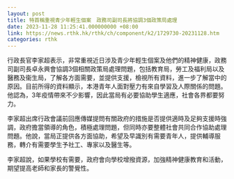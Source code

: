 ```yaml
---
layout: post
title: 特首稱重視青少年輕生個案　政務司副司長將協調3個政策局處理
date: 2023-11-28 11:25:41.000000000 +08:00
link: https://news.rthk.hk/rthk/ch/component/k2/1729730-20231128.htm
categories: rthk
---
```


行政長官李家超表示，非常重視近日涉及青少年輕生個案及他們的精神健康，政務司副司長卓永興會協調3個相關政策局處理問題，包括教育局，勞工及福利局以及醫務及衞生局，了解各方面需要，並提供支援，檢視所有資料，進一步了解當中的原因。目前所得的資料顯示，本港青年人面對壓力有來自學習及人際關係的問題。他認為，3年疫情帶來不少影響，因此當局有必要協助學生適應，社會各界都要努力。

李家超出席行政會議前回應傳媒提問有關政府的措施是否提供適時及足夠支援時強調，政府擔當領導的角色，積極處理問題，但同時亦要整體社會共同合作協助處理問題。他說，當局正提供各方面協助，希望及早識別有需要青年人，提供輔導服務，轉介有需要學生予社工、專家以及醫生等。

李家超說，如果學校有需要，政府會向學校增撥資源，加強精神健康教育和活動，期望提高老師和家長的警覺性。
